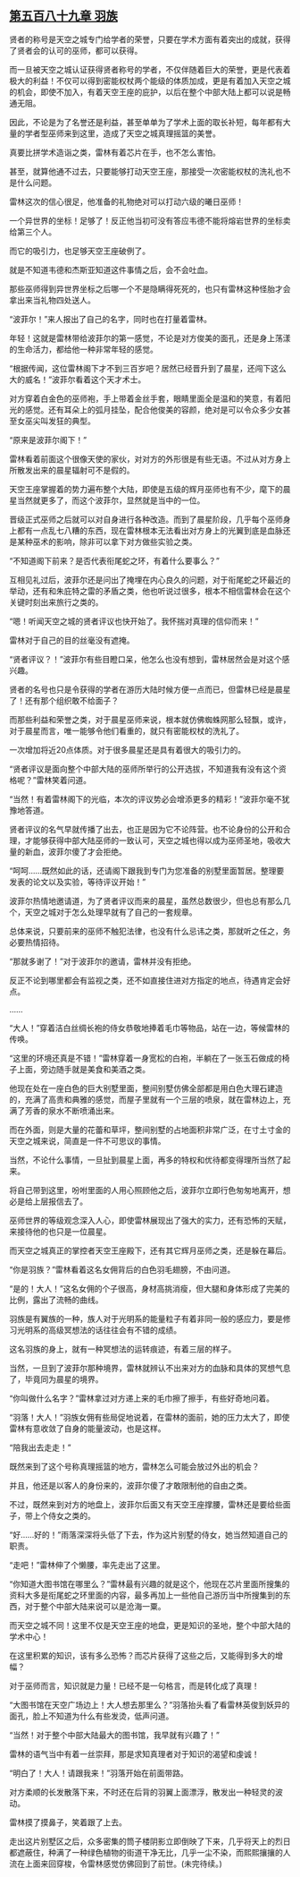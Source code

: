 ## [第五百八十九章 羽族](https://www.xxbiquge.com/11_11222/8967060.html)


  贤者的称号是天空之城专门给学者的荣誉，只要在学术方面有着突出的成就，获得了贤者会的认可的巫师，都可以获得。

  而一旦被天空之城认证获得贤者称号的学者，不仅伴随着巨大的荣誉，更是代表着极大的利益！不仅可以得到密能权杖两个能级的体质加成，更是有着加入天空之城的机会，即使不加入，有着天空王座的庇护，以后在整个中部大陆上都可以说是畅通无阻。

  因此，不论是为了名誉还是利益，甚至单单为了学术上面的取长补短，每年都有大量的学者型巫师来到这里，造成了天空之城真理摇篮的美誉。

  真要比拼学术造诣之类，雷林有着芯片在手，也不怎么害怕。

  甚至，就算他通不过去，只要能够打动天空王座，那接受一次密能权杖的洗礼也不是什么问题。

  雷林这次的信心很足，他准备的礼物绝对可以打动六级的曦日巫师！

  一个异世界的坐标！足够了！反正他当初可没有答应韦德不能将熔岩世界的坐标卖给第三个人。

  而它的吸引力，也足够天空王座破例了。

  就是不知道韦德和杰斯亚知道这件事情之后，会不会吐血。

  那些巫师得到异世界坐标之后哪一个不是隐瞒得死死的，也只有雷林这种怪胎才会拿出来当礼物四处送人。

  “波菲尔！”来人报出了自己的名字，同时也在打量着雷林。

  年轻！这就是雷林带给波菲尔的第一感觉，不论是对方俊美的面孔，还是身上荡漾的生命活力，都给他一种非常年轻的感觉。

  “根据传闻，这位雷林阁下才不到三百岁吧？居然已经晋升到了晨星，还闯下这么大的威名！”波菲尔看着这个天才术士。

  对方穿着白金色的巫师袍，手上带着金丝手套，眼睛里面全是温和的笑意，有着阳光的感觉。还有耳朵上的弧月挂坠，配合他俊美的容颜，绝对是可以令众多少女甚至女巫尖叫发狂的典型。

  “原来是波菲尔阁下！”

  雷林看着前面这个很像天使的家伙，对对方的外形很是有些无语。不过从对方身上所散发出来的晨星辐射可不是假的。

  天空王座掌握着的势力遍布整个大陆，即使是五级的辉月巫师也有不少，麾下的晨星当然就更多了，而这个波菲尔，显然就是当中的一位。

  晋级正式巫师之后就可以对自身进行各种改造。而到了晨星阶段，几乎每个巫师身上都有一点乱七八糟的东西，现在雷林根本无法看出对方身上的光翼到底是血脉还是某种巫术的影响，除非可以拿下对方做些实验之类。

  “不知道阁下前来？是否代表衔尾蛇之环，有着什么要事么？”

  互相见礼过后，波菲尔还是问出了掩埋在内心良久的问题，对于衔尾蛇之环最近的举动，还有和朱庇特之雷的矛盾之类，他也听说过很多，根本不相信雷林会在这个关键时刻出来旅行之类的。

  “嗯！听闻天空之城的贤者评议也快开始了。我怀揣对真理的信仰而来！”

  雷林对于自己的目的丝毫没有遮掩。

  “贤者评议？！”波菲尔有些目瞪口呆，他怎么也没有想到，雷林居然会是对这个感兴趣。

  贤者的名号也只是令获得的学者在游历大陆时候方便一点而已，但雷林已经是晨星了！还有那个组织敢不给面子？

  而那些利益和荣誉之类，对于晨星巫师来说，根本就仿佛蜘蛛网那么轻飘，或许，对于晨星而言，唯一能够令他们看重的，就只有密能权杖的洗礼了。

  一次增加将近20点体质。对于很多晨星还是具有着很大的吸引力的。

  “贤者评议是面向整个中部大陆的巫师所举行的公开选拔，不知道我有没有这个资格呢？”雷林笑着问道。

  “当然！有着雷林阁下的光临，本次的评议势必会增添更多的精彩！”波菲尔毫不犹豫地答道。

  贤者评议的名气早就传播了出去，也正是因为它不论阵营。也不论身份的公开和合理，才能够获得中部大陆巫师的一致认可，天空之城也得以成为巫师圣地，吸收大量的新血，波菲尔傻了才会拒绝。

  “呵呵……既然如此的话，还请阁下跟我到专门为您准备的别墅里面暂居。整理要发表的论文以及实验，等待评议开始！”

  波菲尔热情地邀请道，为了贤者评议而来的晨星，虽然总数很少，但也总有那么几个，天空之城对于怎么处理早就有了自己的一套规章。

  总体来说，只要前来的巫师不触犯法律，也没有什么忌讳之类，那就听之任之，务必要热情招待。

  “那就多谢了！”对于波菲尔的邀请，雷林并没有拒绝。

  反正不论到哪里都会有监视之类，还不如直接住进对方指定的地点，待遇肯定会好点。

  ……

  “大人！”穿着洁白丝绸长袍的侍女恭敬地捧着毛巾等物品，站在一边，等候雷林的传唤。

  “这里的环境还真是不错！”雷林穿着一身宽松的白袍，半躺在了一张玉石做成的椅子上面，旁边随手就是美食和美酒之类。

  他现在处在一座白色的巨大别墅里面，整间别墅仿佛全部都是用白色大理石建造的，充满了高贵和典雅的感觉，而屋子里就有一个三层的喷泉，就在雷林边上，充满了芳香的泉水不断喷涌出来。

  而在外面，则是大量的花蕾和草坪，整间别墅的占地面积非常广泛，在寸土寸金的天空之城来说，简直是一件不可思议的事情。

  当然，不论什么事情，一旦扯到晨星上面，再多的特权和优待都变得理所当然了起来。

  将自己带到这里，吩咐里面的人用心照顾他之后，波菲尔立即行色匆匆地离开，想必是给上层报信去了。

  巫师世界的等级观念深入人心，即使雷林展现出了强大的实力，还有恐怖的天赋，来接待他的也只是一位晨星。

  而天空之城真正的掌控者天空王座殿下，还有其它辉月巫师之类，还是躲在幕后。

  “你是羽族？”雷林看着这名女佣背后的白色羽毛翅膀，不由问道。

  “是的！大人！”这名女佣的个子很高，身材高挑消瘦，但大腿和身体形成了完美的比例，露出了流畅的曲线。

  羽族是有翼族的一种，族人对于光明系的能量粒子有着非同一般的感应力，要是修习光明系的高级冥想法的话往往会有不错的成绩。

  这名羽族的身上，就有一种冥想法的运转痕迹，有着三层的样子。

  当然，一旦到了波菲尔那种境界，雷林就辨认不出来对方的血脉和具体的冥想气息了，毕竟同为晨星的境界。

  “你叫做什么名字？”雷林拿过对方递上来的毛巾擦了擦手，有些好奇地问着。

  “羽落！大人！”羽族女佣有些局促地说着，在雷林的面前，她的压力太大了，即使雷林有意收敛了自身的能量波动，也是这样。

  “陪我出去走走！”

  既然来到了这个号称真理摇篮的地方，雷林怎么可能会放过外出的机会？

  并且，他还是以客人的身份来的，波菲尔傻了才敢限制他的自由之类。

  不过，既然来到对方的地盘上，波菲尔后面又有天空王座撑腰，雷林还是要给些面子，带上个侍女之类的。

  “好……好的！”雨落深深将头低了下去，作为这片别墅的侍女，她当然知道自己的职责。

  “走吧！”雷林伸了个懒腰，率先走出了这里。

  “你知道大图书馆在哪里么？”雷林最有兴趣的就是这个，他现在芯片里面所搜集的资料大多是衔尾蛇之环里面的内容，最多再加上一些他自己游历当中所搜集到的东西，对于整个中部大陆来说可以是沧海一粟。

  而天空之城不同！这里不仅是天空王座的地盘，更是知识的圣地，整个中部大陆的学术中心！

  在这里积累的知识，该有多么恐怖？而芯片获得了这些之后，又能得到多大的增幅？

  对于巫师而言，知识就是力量！已经不是一句格言，而是转化成了真理！

  “大图书馆在天空广场边上！大人想去那里么？”羽落抬头看了看雷林英俊到妖异的面孔，脸上不知道为什么有些发烫，低声问道。

  “当然！对于整个中部大陆最大的图书馆，我早就有兴趣了！”

  雷林的语气当中有着一丝崇拜，那是求知真理者对于知识的渴望和虔诚！

  “明白了！大人！请跟我来！”羽落开始在前面带路。

  对方柔顺的长发散落下来，不时还在后背的羽翼上面漂浮，散发出一种轻灵的波动。

  雷林摸了摸鼻子，笑着跟了上去。

  走出这片别墅区之后，众多密集的筒子楼阴影立即倒映了下来，几乎将天上的烈日都遮蔽住，种满了一种绿色植物的街道干净无比，几乎一尘不染，而熙熙攘攘的人流在上面来回穿梭，令雷林感觉仿佛回到了前世。(未完待续。)
